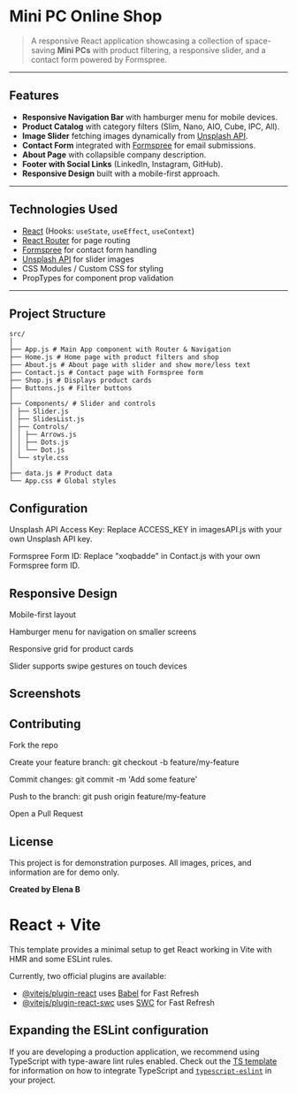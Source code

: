 # Mini PC Online Shop

> A responsive React application showcasing a collection of space-saving **Mini PCs** with product filtering, a responsive slider, and a contact form powered by Formspree.

---

## Features

- **Responsive Navigation Bar** with hamburger menu for mobile devices.
- **Product Catalog** with category filters (Slim, Nano, AIO, Cube, IPC, All).
- **Image Slider** fetching images dynamically from [Unsplash API](https://unsplash.com/developers).
- **Contact Form** integrated with [Formspree](https://formspree.io/) for email submissions.
- **About Page** with collapsible company description.
- **Footer with Social Links** (LinkedIn, Instagram, GitHub).
- **Responsive Design** built with a mobile-first approach.

---

## Technologies Used

- [React](https://reactjs.org/) (Hooks: `useState`, `useEffect`, `useContext`)
- [React Router](https://reactrouter.com/) for page routing
- [Formspree](https://formspree.io/) for contact form handling
- [Unsplash API](https://unsplash.com/developers) for slider images
- CSS Modules / Custom CSS for styling
- PropTypes for component prop validation

---

## Project Structure
```
src/
│
├── App.js # Main App component with Router & Navigation
├── Home.js # Home page with product filters and shop
├── About.js # About page with slider and show more/less text
├── Contact.js # Contact page with Formspree form
├── Shop.js # Displays product cards
├── Buttons.js # Filter buttons
│
├── Components/ # Slider and controls
│ ├── Slider.js
│ ├── SlidesList.js
│ ├── Controls/
│ │ ├── Arrows.js
│ │ ├── Dots.js
│ │ └── Dot.js
│ └── style.css
│
├── data.js # Product data
└── App.css # Global styles
```

## Configuration

Unsplash API Access Key:
Replace ACCESS_KEY in imagesAPI.js with your own Unsplash API key.

Formspree Form ID:
Replace "xoqbadde" in Contact.js with your own Formspree form ID.


## Responsive Design

Mobile-first layout

Hamburger menu for navigation on smaller screens

Responsive grid for product cards

Slider supports swipe gestures on touch devices


## Screenshots


	


## Contributing

Fork the repo

Create your feature branch: git checkout -b feature/my-feature

Commit changes: git commit -m 'Add some feature'

Push to the branch: git push origin feature/my-feature

Open a Pull Request

## License

This project is for demonstration purposes.
All images, prices, and information are for demo only.

**Created by Elena B**


# React + Vite

This template provides a minimal setup to get React working in Vite with HMR and some ESLint rules.

Currently, two official plugins are available:

- [@vitejs/plugin-react](https://github.com/vitejs/vite-plugin-react/blob/main/packages/plugin-react) uses [Babel](https://babeljs.io/) for Fast Refresh
- [@vitejs/plugin-react-swc](https://github.com/vitejs/vite-plugin-react/blob/main/packages/plugin-react-swc) uses [SWC](https://swc.rs/) for Fast Refresh

## Expanding the ESLint configuration

If you are developing a production application, we recommend using TypeScript with type-aware lint rules enabled. Check out the [TS template](https://github.com/vitejs/vite/tree/main/packages/create-vite/template-react-ts) for information on how to integrate TypeScript and [`typescript-eslint`](https://typescript-eslint.io) in your project.
